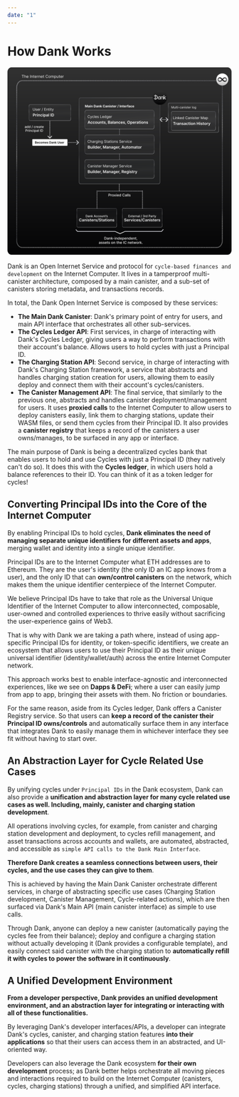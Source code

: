 ```yaml
---
date: "1"
---
```

# How Dank Works

![](imgs/architecture.svg)

Dank is an Open Internet Service and protocol for `cycle-based finances and development` on the Internet Computer. It lives in a tamperproof multi-canister architecture, composed by a main canister, and a sub-set of canisters storing metadata, and transactions records.

In total, the Dank Open Internet Service is composed by these services:

- **The Main Dank Canister**: Dank's primary point of entry for users, and main API interface that orchestrates all other sub-services.
- **The Cycles Ledger API**: First services, in charge of interacting with Dank's Cycles Ledger, giving users a way to perform transactions with their account's balance. Allows users to hold cycles with just a Principal ID.
- **The Charging Station API**: Second service, in charge of interacting with Dank's Charging Station framework, a service that abstracts and handles charging station creation for users, allowing them to easily deploy and connect them with their account's cycles/canisters.
- **The Canister Management API**: The final service, that similarly to the previous one, abstracts and handles canister deployment/management for users. It uses **proxied calls** to the Internet Computer to allow users to deploy canisters easily, link them to charging stations, update their WASM files, or send them cycles from their Principal ID. It also provides a **canister registry** that keeps a record of the canisters a user owns/manages, to be surfaced in any app or interface.

The main purpose of Dank is being a decentralized cycles bank that enables users  to hold and use Cycles with just a Principal ID (they natively can't do so). It does this with the **Cycles ledger**, in which users hold a balance references to their ID. You can think of it as a token ledger for cycles!

## Converting Principal IDs into the Core of the Internet Computer

By enabling Principal IDs to hold cycles, **Dank eliminates the need of managing separate unique identifiers for different assets and apps**, merging wallet and identity into a single unique identifier.

Principal IDs are to the Internet Computer what ETH addresses are to Ethereum. They are the user's identity (the only ID an IC app knows from a user), and the only ID that can **own/control canisters** on the network, which makes them the unique identifier centerpiece of the Internet Computer. 

We believe Principal IDs have to take that role as the Universal Unique Identifier of the Internet Computer to allow interconnected, composable, user-owned and controlled experiences to thrive easily without sacrificing the user-experience gains of Web3.

That is why with Dank we are taking a path where, instead of using app-specific Principal IDs for identity, or token-specific identifiers, we create an ecosystem that allows users to use their Principal ID as their unique universal identifier (identity/wallet/auth) across the entire Internet Computer network.

This approach works best to enable interface-agnostic and interconnected experiences, like we see on **Dapps & DeFi**; where a user can easily jump from app to app, bringing their assets with them. No friction or boundaries.

For the same reason, aside from its Cycles ledger, Dank offers a Canister Registry service. So that users can **keep a record of the canister their Principal ID owns/controls** and automatically surface them in any interface that integrates Dank to easily manage them in whichever interface they see fit without having to start over.

## An Abstraction Layer for Cycle Related Use Cases

By unifying cycles under `Principal IDs` in the Dank ecosystem, Dank can also provide a **unification and abstraction layer for many cycle related use cases as well. Including, mainly, canister and charging station development**.

All operations involving cycles, for example, from canister and charging station development and deployment, to cycles refill management, and asset transactions across accounts and wallets, are automated, abstracted, and accessible as `simple API calls to the Dank Main Interface`.

**Therefore Dank creates a seamless connections between users, their cycles, and the use cases they can give to them**.

This is achieved by having the Main Dank Canister orchestrate different services, in charge of abstracting specific use cases (Charging Station development, Canister Management, Cycle-related actions), which are then surfaced via Dank's Main API (main canister interface) as simple to use calls.

Through Dank, anyone can deploy a new canister (automatically paying the cycles fee from their balance); deploy and configure a charging station without actually developing it (Dank provides a configurable template), and easily connect said canister with the charging station to **automatically refill it with cycles to power the software in it continuously**.

## A Unified Development Environment

**From a developer perspective, Dank provides an unified development environment, and an abstraction layer for integrating or interacting with all of these functionalities.**

By leveraging Dank's developer interfaces/APIs, a developer can integrate Dank's cycles, canister, and charging station features **into their applications** so that their users can access them in an abstracted, and UI-oriented way.

Developers can also leverage the Dank ecosystem **for their own development** process; as Dank better helps orchestrate all moving pieces and  interactions required to build on the Internet Computer (canisters, cycles, charging stations) through a unified, and simplified API interface.
